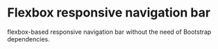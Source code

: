 # Flexbox responsive navigation bar
flexbox-based responsive navigation bar without the need of Bootstrap dependencies.

